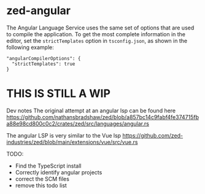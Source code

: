 # zed-angular

The Angular Language Service uses the same set of options that are used to compile the application.
To get the most complete information in the editor, set the `strictTemplates` option in `tsconfig.json`,
as shown in the following example:

```
"angularCompilerOptions": {
  "strictTemplates": true
}
```

# THIS IS STILL A WIP

Dev notes
The original attempt at an angular lsp can be found here https://github.com/nathansbradshaw/zed/blob/a857bc14c9fabf4fe374715fba88e98cd800c0c2/crates/zed/src/languages/angular.rs

The angular LSP is very similar to the Vue lsp https://github.com/zed-industries/zed/blob/main/extensions/vue/src/vue.rs

TODO:

- Find the TypeScript install
- Correctly identify angular projects
- correct the SCM files
- remove this todo list
